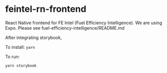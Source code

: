 # feintel-rn-frontend
React Native frontend for FE Intel (Fuel Efficiency Intelligence). We are using Expo. Please see
fuel-efficiency-intelligence/README.md

After integrating storybook, 

To install:
```yarn```

To run:

```yarn storybook```
